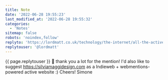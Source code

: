 ```yaml
---
title: Note
date: '2022-06-28 19:55:23'
last_modified_at: '2022-06-28 19:55:32'
categories: 
  - 'Notes'
sitemap: false
robots: 'noindex,follow'
replyto: 'https://lordmatt.co.uk/technology/the-internet/all-the-active-indieweb-sites-i-have-found-so-far-june-2022/'
replytouser: '@lordmatt'
---
```

{{ page.replytouser }} 🙌 thank you a lot for the mention! I'd also like to suggest https://silviamaggidesign.com as a Indieweb + webmentions-powered active website :) Cheers! Simone